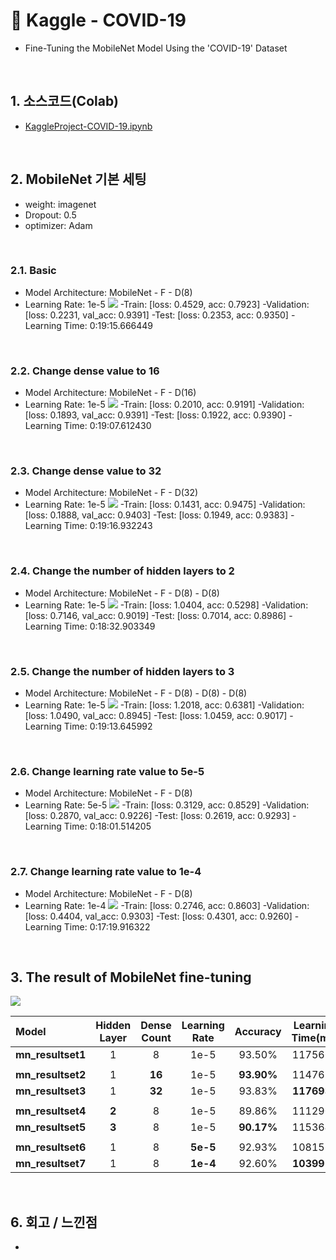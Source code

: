 # :pushpin: Kaggle - COVID-19
- Fine-Tuning the MobileNet Model Using the 'COVID-19' Dataset

</br>

## 1. 소스코드(Colab)
- [KaggleProject-COVID-19.ipynb](https://colab.research.google.com/drive/18BXx_fb77k9KbYsv_bVidVf9FhbqK2KA#scrollTo=f2XiUpwDXhNq)

</br>

## 2. MobileNet 기본 세팅
- weight: imagenet
- Dropout: 0.5
- optimizer: Adam

</br>

### 2.1. Basic
- Model Architecture: MobileNet - F - D(8)
- Learning Rate: 1e-5
![](./Graph/1.png)
-Train: [loss: 0.4529, acc: 0.7923]
-Validation: [loss: 0.2231, val_acc: 0.9391]
-Test: [loss: 0.2353, acc: 0.9350]
-Learning Time: 0:19:15.666449

</br>

### 2.2. Change dense value to 16
- Model Architecture: MobileNet - F - D(16)
- Learning Rate: 1e-5
![](./Graph/2.png)
-Train: [loss: 0.2010, acc: 0.9191]
-Validation: [loss: 0.1893, val_acc: 0.9391]
-Test: [loss: 0.1922, acc: 0.9390]
-Learning Time: 0:19:07.612430

</br>

### 2.3. Change dense value to 32
- Model Architecture: MobileNet - F - D(32)
- Learning Rate: 1e-5
![](./Graph/3.png)
-Train: [loss: 0.1431, acc: 0.9475]
-Validation: [loss: 0.1888, val_acc: 0.9403]
-Test: [loss: 0.1949, acc: 0.9383]
-Learning Time: 0:19:16.932243

</br>

### 2.4. Change the number of hidden layers to 2
- Model Architecture: MobileNet - F - D(8) - D(8)
- Learning Rate: 1e-5
![](./Graph/4.png)
-Train: [loss: 1.0404, acc: 0.5298]
-Validation: [loss: 0.7146, val_acc: 0.9019]
-Test: [loss: 0.7014, acc: 0.8986]
-Learning Time: 0:18:32.903349

</br>

### 2.5. Change the number of hidden layers to 3
- Model Architecture: MobileNet - F - D(8) - D(8) - D(8)
- Learning Rate: 1e-5
![](./Graph/5.png)
-Train: [loss: 1.2018, acc: 0.6381]
-Validation: [loss: 1.0490, val_acc: 0.8945]
-Test: [loss: 1.0459, acc: 0.9017]
-Learning Time: 0:19:13.645992

</br>

### 2.6. Change learning rate value to 5e-5
- Model Architecture: MobileNet - F - D(8)
- Learning Rate: 5e-5
![](./Graph/6.png)
-Train: [loss: 0.3129, acc: 0.8529]
-Validation: [loss: 0.2870, val_acc: 0.9226]
-Test: [loss: 0.2619, acc: 0.9293]
-Learning Time: 0:18:01.514205

</br>

### 2.7. Change learning rate value to 1e-4
- Model Architecture: MobileNet - F - D(8)
- Learning Rate: 1e-4
![](./Graph/7.png)
-Train: [loss: 0.2746, acc: 0.8603]
-Validation: [loss: 0.4404, val_acc: 0.9303]
-Test: [loss: 0.4301, acc: 0.9260]
-Learning Time: 0:17:19.916322

</br>

## 3. The result of MobileNet fine-tuning

![](./Graph/result.png)

| Model | Hidden Layer | Dense Count | Learning Rate | Accuracy | Learning Time(ms) | 
| :-- | :-: | :-: | :-: | :-: | :-: |
| **mn_resultset1** | 1 | 8 | 1e-5 | 93.50% | 1175666 |
|  |  |  |  |  |  |
| **mn_resultset2** | 1 | **16** | 1e-5 | **93.90%** | 1147612 |
| **mn_resultset3** | 1 | **32** | 1e-5 | 93.83% | **1176932** |
|  |  |  |  |  |  |
| **mn_resultset4** | **2** | 8 | 1e-5 | 89.86% | 1112903 |
| **mn_resultset5** | **3** | 8 | 1e-5 | **90.17%** | 1153645 |
|  |  |  |  |  |  |
| **mn_resultset6** | 1 | 8 | **5e-5** | 92.93% | 1081514 |
| **mn_resultset7** | 1 | 8 | **1e-4** | 92.60% | **1039916** |

</br>

## 6. 회고 / 느낀점
-

</br>
